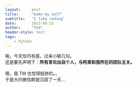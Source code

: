 ```yaml
---
layout:     post
title:      "make my self"
subtitle:   "I like coding"
date:       2023-09-23
author:     "Ted"
header-style: text
tags:
    - Python
---
```



<div>
    唉。今天恰巧有感，过来小聊几句。
    <br>还是要先声明下：<b>所有言论出自个人，与阿里和我所在的团队无关。</b>
    <br>
    <br>嗯。我 TM 也觉得挺拼的。。
    <br>于是大约微信群就沉寂了一天…
    <br>
    <br>
    <br>
</div>

